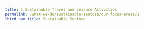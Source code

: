 ```yaml
---
title: 1 Sustainable Travel and Leisure Activities
permalink: /what-we-do/sustainable-sentosa/our-focus-areas/1
third_nav_title: Sustainable Sentosa
---
```



